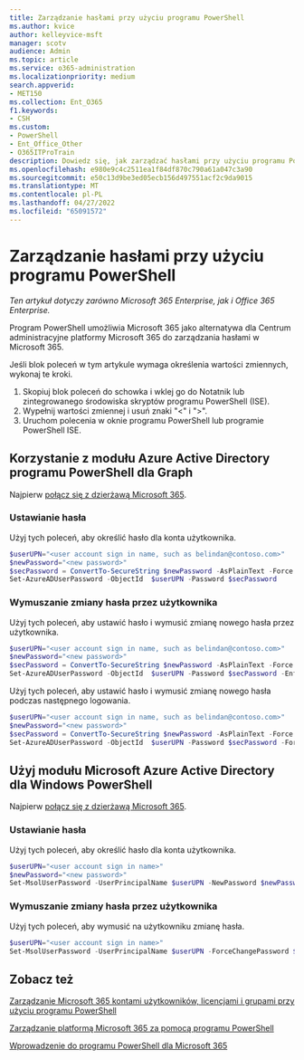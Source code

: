 ```yaml
---
title: Zarządzanie hasłami przy użyciu programu PowerShell
ms.author: kvice
author: kelleyvice-msft
manager: scotv
audience: Admin
ms.topic: article
ms.service: o365-administration
ms.localizationpriority: medium
search.appverid:
- MET150
ms.collection: Ent_O365
f1.keywords:
- CSH
ms.custom:
- PowerShell
- Ent_Office_Other
- O365ITProTrain
description: Dowiedz się, jak zarządzać hasłami przy użyciu programu PowerShell.
ms.openlocfilehash: e980e9c4c2511ea1f84df870c790a61a047c3a90
ms.sourcegitcommit: e50c13d9be3ed05ecb156d497551acf2c9da9015
ms.translationtype: MT
ms.contentlocale: pl-PL
ms.lasthandoff: 04/27/2022
ms.locfileid: "65091572"
---
```

# <a name="manage-passwords-with-powershell"></a>Zarządzanie hasłami przy użyciu programu PowerShell

*Ten artykuł dotyczy zarówno Microsoft 365 Enterprise, jak i Office 365 Enterprise.*

Program PowerShell umożliwia Microsoft 365 jako alternatywa dla Centrum administracyjne platformy Microsoft 365 do zarządzania hasłami w Microsoft 365. 

Jeśli blok poleceń w tym artykule wymaga określenia wartości zmiennych, wykonaj te kroki.

1. Skopiuj blok poleceń do schowka i wklej go do Notatnik lub zintegrowanego środowiska skryptów programu PowerShell (ISE).
2. Wypełnij wartości zmiennej i usuń znaki "<" i ">".
3. Uruchom polecenia w oknie programu PowerShell lub programie PowerShell ISE.

## <a name="use-the-azure-active-directory-powershell-for-graph-module"></a>Korzystanie z modułu Azure Active Directory programu PowerShell dla Graph

Najpierw [połącz się z dzierżawą Microsoft 365](connect-to-microsoft-365-powershell.md#connect-with-the-azure-active-directory-powershell-for-graph-module).

### <a name="set-a-password"></a>Ustawianie hasła

Użyj tych poleceń, aby określić hasło dla konta użytkownika.

```powershell
$userUPN="<user account sign in name, such as belindan@contoso.com>"
$newPassword="<new password>"
$secPassword = ConvertTo-SecureString $newPassword -AsPlainText -Force
Set-AzureADUserPassword -ObjectId  $userUPN -Password $secPassword
```
### <a name="force-a-user-to-change-their-password"></a>Wymuszanie zmiany hasła przez użytkownika

Użyj tych poleceń, aby ustawić hasło i wymusić zmianę nowego hasła przez użytkownika.

```powershell
$userUPN="<user account sign in name, such as belindan@contoso.com>"
$newPassword="<new password>"
$secPassword = ConvertTo-SecureString $newPassword -AsPlainText -Force
Set-AzureADUserPassword -ObjectId  $userUPN -Password $secPassword -EnforceChangePasswordPolicy $true
```

Użyj tych poleceń, aby ustawić hasło i wymusić zmianę nowego hasła podczas następnego logowania.

```powershell
$userUPN="<user account sign in name, such as belindan@contoso.com>"
$newPassword="<new password>"
$secPassword = ConvertTo-SecureString $newPassword -AsPlainText -Force
Set-AzureADUserPassword -ObjectId  $userUPN -Password $secPassword -ForceChangePasswordNextLogin $true
```

## <a name="use-the-microsoft-azure-active-directory-module-for-windows-powershell"></a>Użyj modułu Microsoft Azure Active Directory dla Windows PowerShell

Najpierw [połącz się z dzierżawą Microsoft 365](connect-to-microsoft-365-powershell.md#connect-with-the-microsoft-azure-active-directory-module-for-windows-powershell).

### <a name="set-a-password"></a>Ustawianie hasła

Użyj tych poleceń, aby określić hasło dla konta użytkownika.

```powershell
$userUPN="<user account sign in name>"
$newPassword="<new password>"
Set-MsolUserPassword -UserPrincipalName $userUPN -NewPassword $newPassword
```

### <a name="force-a-user-to-change-their-password"></a>Wymuszanie zmiany hasła przez użytkownika

Użyj tych poleceń, aby wymusić na użytkowniku zmianę hasła.

```powershell
$userUPN="<user account sign in name>"
Set-MsolUserPassword -UserPrincipalName $userUPN -ForceChangePassword $true
```

## <a name="see-also"></a>Zobacz też

[Zarządzanie Microsoft 365 kontami użytkowników, licencjami i grupami przy użyciu programu PowerShell](manage-user-accounts-and-licenses-with-microsoft-365-powershell.md)
  
[Zarządzanie platformą Microsoft 365 za pomocą programu PowerShell](manage-microsoft-365-with-microsoft-365-powershell.md)
  
[Wprowadzenie do programu PowerShell dla Microsoft 365](getting-started-with-microsoft-365-powershell.md)

